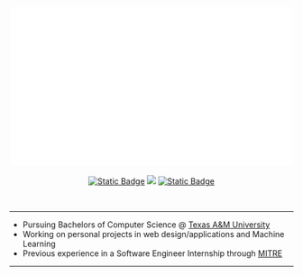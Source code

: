 <div>
    <p align="center">
        <img src="assets/intro_header.gif" alt="Alt text" width="500" height="auto">
    </p>
</div>

<div>
    <p align="center">
        <a href = "https://wines101.vercel.app/" target = "_blank"><img alt="Static Badge" src="https://img.shields.io/badge/Website-wines101.vercel.app-red"></a>
        <a href="https://wines101.vercel.app/Resume.pdf" target = "_blank"><img src="https://img.shields.io/badge/PDF-CV-red?style=flat-square&logo=adobe"></a>
        <a href = "https://www.linkedin.com/in/isaac-wines-754728335/"target = "_blank"><img alt="Static Badge" src="https://img.shields.io/badge/-Linkedin-blue?style=flat-square&logo=linkedin"></a>
    </p>
    
</div>

</br>
<hr color="white">

<div>
    <p align="left">
        <ul>
            <li>Pursuing Bachelors of Computer Science @ <a href="https://catalog.tamu.edu/undergraduate/engineering/computer-science/bs/">Texas A&M University</a></li>
            <li>Working on personal projects in web design/applications and Machine Learning</li>
            <li>Previous experience in a Software Engineer Internship through <a href="https://www.mitre.org/">MITRE</a></li>
        </ul>
    </p>
</div>

<hr color="white">
</br>

<!--
**Wines101/Wines101** is a ✨ _special_ ✨ repository because its `README.md` (this file) appears on your GitHub profile.

Here are some ideas to get you started:

- 🔭 I’m currently working on ...
- 🌱 I’m currently learning ...
- 👯 I’m looking to collaborate on ...
- 🤔 I’m looking for help with ...
- 💬 Ask me about ...
- 📫 How to reach me: ...
- 😄 Pronouns: ...
- ⚡ Fun fact: ...
-->
